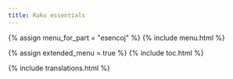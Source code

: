 ```yaml
---
title: Raku essentials
---
```


{% assign menu_for_part = "esencoj" %}
{% include menu.html %}

{% assign extended_menu = true %}
{% include toc.html %}

{% include translations.html %}
